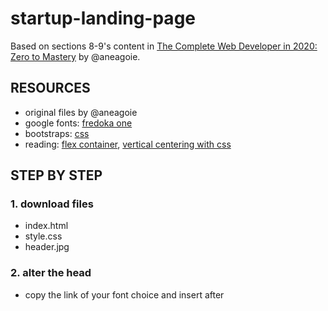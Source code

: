# startup-landing-page

Based on sections 8-9's content in [The Complete Web Developer in 2020: Zero to Mastery](https://www.udemy.com/share/101WcUAEIZc1ZVQXUH/) by @aneagoie. 

## RESOURCES
- original files by @aneagoie 
- google fonts: [fredoka one](https://fonts.google.com/specimen/Fredoka+One?query=Fredoka+One)
- bootstraps: [css](https://getbootstrap.com/docs/4.5/getting-started/introduction/)
- reading: [flex container](https://developer.mozilla.org/en-US/docs/Web/CSS/CSS_Flexible_Box_Layout/Aligning_Items_in_a_Flex_Container), [vertical centering with css](https://vanseodesign.com/css/vertical-centering/#:~:text=centering%20in%20general.-,Vertical%2DAlign,to%20a%20value%20of%20auto.)

## STEP BY STEP
### 1. download files
  - index.html
  - style.css
  - header.jpg

### 2. alter the head
  - copy the link of your font choice and insert after <title>
  ``` html
  <link href="https://fonts.googleapis.com/css2?family=Fredoka+One&display=swap" rel="stylesheet">
  ```
  - insert link of bootstrap css (the numbers before /css/bootstrap might be different, more updated version would have bigger numbers)
  ```html
  <link rel="stylesheet" href="https://stackpath.bootstrapcdn.com/bootstrap/4.5.2/css/bootstrap.min.css" integrity="sha384-JcKb8q3iqJ61gNV9KGb8thSsNjpSL0n8PARn9HuZOnIxN0hoP+VmmDGMN5t9UJ0Z" crossorigin="anonymous">
  ```
  - insert link of the stylesheet file, for example 
  ```html
  <link rel="stylesheet" type="text/css" href="style.css">
  ```

### 3. divisions in the body and style
  To style specifically, give division to each part and add class names if needed. I made three divisions in the body. They are accordingly used for "container", `<section>`, and "buffer". 
  ```html
  <body>
    <div class="container">
      <header>
        <h1>Hello, world!</h1>
      </header>
      <div>
        <section>
          <p>it's never too late to have the first startup</p>
          <div class="buffer"></div>
          <hr>
          <button type="button" class="btn btn-info">more</button>
        </section>
      </div>
    </div>
  </body>
  ```
  - in the body as `<div class="container"></div>`\
    In style.css file, call the container to style (display and grid-gap) and fit the screen width (grid-template-rows) as below. 
    ``` css    
    .container {
      display: grid;
      grid-gap: 20px;
      grid-template-rows: 1fr;
    }
    ```
  - for `<section>` after the `<header> as <div></div>`\
    This division is set for the section that contains with a paragraph, a buffer, a horizotal line, and a button. For styling in style.css file, I 
    ``` css
    p {
    color: #e2dbdb;
    text-transform: uppercase;
    font-family: 'Fredoka One', cursive;
    font-size: 14px;
    }

    .buffer{
      height: 4rem;
    }

    hr {
      border-color: #17a2b8;
      border-width: 3px;
      border-radius: 10px;
      max-width: 50px;
    }
    ```
  - in the `<section>` as `<div class="buffer"></div>`\
    Buffer is "a person or thing that prevents incompatible or antagonistic people or things from coming into contact with or harming each other (Definitions from Oxford Languages)". \
    This is, in my opinion, a styling matter which one would argue if it's better constructed within the css file. But I haven't encounter the method of doing so yet. 
    
### 4. button styling in css
(description undone)
``` css
.btn {
	text-transform: uppercase;
	font-family: 'Fredoka One', cursive;
	border-radius: 500px;
	padding: 1rem 2rem;	
	position: relative;
}

.btn-info {
    background-color: #17a2b8;
    border-color: #17a2b8;
}

.btn-info:hover {
    background-color: #28a3b9;
    border-color: #28a3b9;
    border-width: 3px;
}

.btn:not(:disabled):not(.disabled) {
    cursor: pointer;
}
```

## VALUABLE TAKEAWAYS (notes to myself)
- Styling with Bootstrap makes things so easy. Do more. 
- Vertical centering can be tricky. I need to work on this. 
- My new friend, `<html><body><div class="buffer"></div></body></html>`.

## DISCUSSIONS
Honestly, I am a thinker. I often think of questions that I don't know how to answer. Got any insight? Please, please, please do share with me. So, while doing this projects, I asked myself:\  
1. Some suggests to style only in css to make sure that the html is clean with solely content matter data. But in ZTM, the majority of the styling @aneagoie shared is still happening in html. I wonder why this is the case. 
2. As a fresh meat in this field, I couldn't help but wonder if landing page is still a thing? Practically speaking, it is not much but a pretty face. It's a good practice for a rookie like me, but do users and employers really care about a pretty landing page? 
3. Just curious, how to make a "buffer" with css? 
